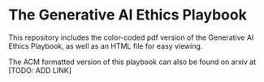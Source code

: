 # The Generative AI Ethics Playbook
This repository includes the color-coded pdf version of the Generative AI Ethics Playbook, as well as an HTML file for easy viewing.

The ACM formatted version of this playbook can also be found on arxiv at [TODO: ADD LINK]
